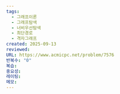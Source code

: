```yaml
---
tags:
  - 그래프이론
  - 그래프탐색
  - 너비우선탐색
  - 최단경로
  - 격자그래프
created: 2025-09-13
reviewed:
URL: https://www.acmicpc.net/problem/7576
반복수: "0"
복습:
중요성:
레이팅:
메모:
---
```

